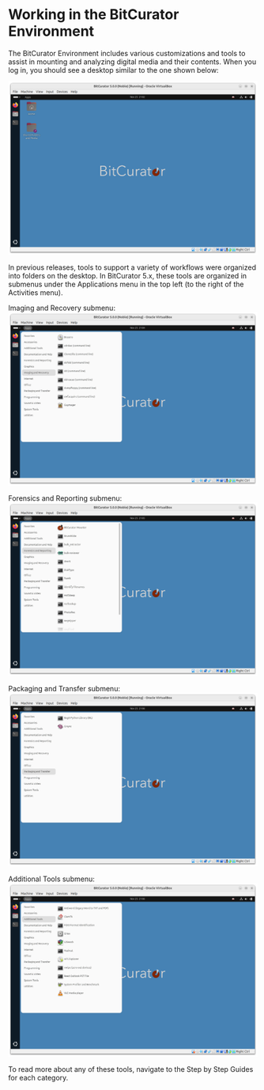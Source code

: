 Working in the BitCurator Environment
==============================

The BitCurator Environment includes various customizations and tools to assist in mounting and analyzing digital media and their contents. When you log in, you should see a desktop similar to the one shown below:

![working1](attachments/working1.png)

In previous releases, tools to support a variety of workflows were organized into folders on the desktop. In BitCurator 5.x, these tools are organized in submenus under the Applications menu in the top left (to the right of the Activities menu).

Imaging and Recovery submenu:
![submenu1](attachments/submenu1.png)

Forensics and Reporting submenu:
![submenu2](attachments/submenu2.png)

Packaging and Transfer submenu:
![submenu3](attachments/submenu3.png)

Additional Tools submenu:
![submenu4](attachments/submenu4.png)

To read more about any of these tools, navigate to the Step by Step Guides for each category.
